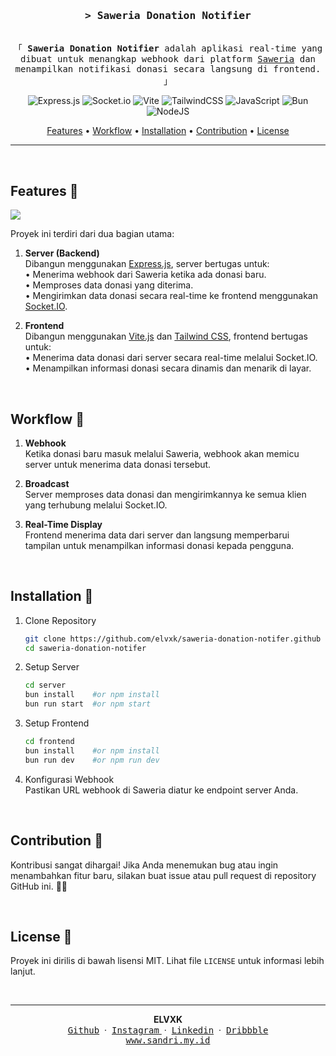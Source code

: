 <!-- markdownlint-disable MD001 MD013 MD041 MD033 MD045 -->
<h3 align="center">
  <samp
    >&gt; <b>Saweria Donation Notifier</b
    >
  </samp>
</h3>

<p align="center">
  <samp
    ><br />「 <b>Saweria Donation Notifier</b> adalah aplikasi real-time yang dibuat untuk menangkap webhook dari platform <a href="https://saweria.co" target="_blank">Saweria</a> dan menampilkan notifikasi donasi secara langsung di frontend. 」
    <br />
  </samp>
</p>

<div align="center">

![Express.js](https://img.shields.io/badge/express.js-%23404d59.svg?style=for-the-badge&logo=express&logoColor=%2361DAFB)
![Socket.io](https://img.shields.io/badge/Socket.io-black?style=for-the-badge&logo=socket.io&badgeColor=010101)
![Vite](https://img.shields.io/badge/vite-%23646CFF.svg?style=for-the-badge&logo=vite&logoColor=white)
![TailwindCSS](https://img.shields.io/badge/tailwindcss-%2338B2AC.svg?style=for-the-badge&logo=tailwind-css&logoColor=white)
![JavaScript](https://img.shields.io/badge/javascript-%23323330.svg?style=for-the-badge&logo=javascript&logoColor=%23F7DF1E)
![Bun](https://img.shields.io/badge/Bun-%23000000.svg?style=for-the-badge&logo=bun&logoColor=white)
![NodeJS](https://img.shields.io/badge/node.js-6DA55F?style=for-the-badge&logo=node.js&logoColor=white)

</div>
<p align="center">
  <a href="#features-">Features</a> •
  <a href="#workflow-">Workflow</a> •
  <a href="#installation-">Installation</a> •
  <a href="#contribution-">Contribution</a> •
  <a href="#license-">License</a>
</p>

---

<br/>

## Features 🌟

[![](https://markdown-videos-api.jorgenkh.no/youtube/yo8qgjzIfSs)](https://youtu.be/yo8qgjzIfSs)

Proyek ini terdiri dari dua bagian utama:

1. **Server (Backend)**
   <br/>Dibangun menggunakan [Express.js](https://expressjs.com/), server bertugas untuk:
   <br/>• Menerima webhook dari Saweria ketika ada donasi baru.
   <br/>• Memproses data donasi yang diterima.
   <br/>• Mengirimkan data donasi secara real-time ke frontend menggunakan [Socket.IO](https://socket.io/).

2. **Frontend**
   <br/>Dibangun menggunakan [Vite.js](https://vite.dev/) dan [Tailwind CSS](https://tailwindcss.com/), frontend bertugas untuk:
   <br/>• Menerima data donasi dari server secara real-time melalui Socket.IO.
   <br/>• Menampilkan informasi donasi secara dinamis dan menarik di layar.

<br/>

## Workflow 🎡

1. **Webhook**
   <br/>Ketika donasi baru masuk melalui Saweria, webhook akan memicu server untuk menerima data donasi tersebut.

2. **Broadcast**
   <br/>Server memproses data donasi dan mengirimkannya ke semua klien yang terhubung melalui Socket.IO.

3. **Real-Time Display**
   <br/>Frontend menerima data dari server dan langsung memperbarui tampilan untuk menampilkan informasi donasi kepada pengguna.

<br/>

## Installation 📝

1. Clone Repository

   ```bash
   git clone https://github.com/elvxk/saweria-donation-notifer.github
   cd saweria-donation-notifer
   ```

2. Setup Server

   ```bash
   cd server
   bun install    #or npm install
   bun run start  #or npm start
   ```

3. Setup Frontend

   ```bash
   cd frontend
   bun install    #or npm install
   bun run dev    #or npm run dev
   ```

4. Konfigurasi Webhook
   <br>Pastikan URL webhook di Saweria diatur ke endpoint server Anda.

<br/>

## Contribution 🤝

Kontribusi sangat dihargai! Jika Anda menemukan bug atau ingin menambahkan fitur baru, silakan buat issue atau pull request di repository GitHub ini. 🐛🚀

<br/>

## License 📜

Proyek ini dirilis di bawah lisensi MIT. Lihat file `LICENSE` untuk informasi lebih lanjut.

<br/>

---

<div align='center'>
<b>ELVXK</b>
<br/>
<a href="https://github.com/elvxk" target="_blank"><samp>Github</samp></a>
&nbsp;&middot;&nbsp;
<a href="https://github.com/elvxk" target="_blank"><samp>Instagram</samp> </a>
&nbsp;&middot;&nbsp;
<a href="https://www.linkedin.com/in/elvxk/" target="_blank"><samp>Linkedin</samp></a>
&nbsp;&middot;&nbsp;
<a href="https://dribbble.com/elvxk" target="_blank"><samp>Dribbble</samp></a>
<br/>
<a href="https://sandri.my.id" target="_blank"><samp>www.sandri.my.id</samp></a>
</div>
